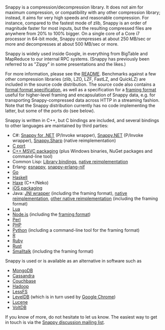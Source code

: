 Snappy is a compression/decompression library. It does not aim for maximum
compression, or compatibility with any other compression library; instead, it
aims for very high speeds and reasonable compression. For instance, compared
to the fastest mode of zlib, Snappy is an order of magnitude faster for most
inputs, but the resulting compressed files are anywhere from 20% to 100%
bigger. On a single core of a Core i7 processor in 64-bit mode, Snappy
compresses at about 250 MB/sec or more and decompresses at about 500 MB/sec
or more.

Snappy is widely used inside Google, in everything from BigTable and MapReduce
to our internal RPC systems. (Snappy has previously been referred to as "Zippy"
in some presentations and the likes.)

For more information, please see the [README](https://github.com/google/snappy/blob/master/README.md). Benchmarks against
a few other compression libraries (zlib, LZO, LZF, FastLZ, and QuickLZ) are
included in the source code distribution. The source code also contains a
[formal format specification](https://github.com/google/snappy/blob/master/framing_format.txt), as well
as a specification for a [framing format](https://github.com/google/snappy/blob/master/framing_format.txt) useful for
higher-level framing and encapsulation of Snappy data, e.g. for transporting
Snappy-compressed data across HTTP in a streaming fashion. Note that the Snappy
distribution currently has no code implementing the latter, but some of the
ports do (see below).

Snappy is written in C++, but C bindings are included, and several bindings to
other languages are maintained by third parties:

* C#: [Snappy for .NET](http://snappy4net.codeplex.com/) (P/Invoke wrapper),
  [Snappy.NET](http://snappy.angeloflogic.com/) (P/Invoke wrapper),
  [Snappy.Sharp](https://github.com/jeffesp/Snappy.Sharp) (native
  reimplementation)
* [C port](http://github.com/andikleen/snappy-c)
* [C++ MSVC packaging](http://snappy.angeloflogic.com/) (plus Windows binaries,
  NuGet packages and command-line tool)
* Common Lisp: [Library bindings](http://flambard.github.com/thnappy/),
  [native reimplementation](https://github.com/brown/snappy)
* Erlang: [esnappy](https://github.com/thekvs/esnappy),
  [snappy-erlang-nif](https://github.com/fdmanana/snappy-erlang-nif)
* [Go](https://github.com/golang/snappy/)
* [Haskell](http://hackage.haskell.org/package/snappy)
* [Haxe](https://github.com/MaddinXx/hxsnappy) (C++/Neko)
* [iOS packaging](https://github.com/ideawu/snappy-ios)
* Java: [JNI wrapper](https://github.com/xerial/snappy-java) (including the
  framing format), [native reimplementation](http://code.google.com/p/jsnappy/),
  [other native reimplementation](https://github.com/dain/snappy) (including
  the framing format)
* [Lua](https://github.com/forhappy/lua-snappy)
* [Node.js](https://github.com/kesla/node-snappy) (including the [framing
  format](https://github.com/kesla/node-snappy-stream))
* [Perl](http://search.cpan.org/dist/Compress-Snappy/)
* [PHP](https://github.com/kjdev/php-ext-snappy)
* [Python](http://pypi.python.org/pypi/python-snappy) (including a command-line
  tool for the framing format)
* [R](https://github.com/lulyon/R-snappy)
* [Ruby](https://github.com/miyucy/snappy)
* [Rust](https://github.com/BurntSushi/rust-snappy)
* [Smalltalk](https://github.com/mumez/sqnappy) (including the framing format)

Snappy is used or is available as an alternative in software such as

* [MongoDB](https://www.mongodb.com/)
* [Cassandra](http://cassandra.apache.org/)
* [Couchbase](http://www.couchbase.com/)
* [Hadoop](http://hadoop.apache.org/)
* [LessFS](http://www.lessfs.com/wordpress/)
* [LevelDB](https://github.com/google/leveldb) (which is in turn used by
  [Google Chrome](http://chrome.google.com/))
* [Lucene](http://lucene.apache.org/)
* [VoltDB](http://voltdb.com/)

If you know of more, do not hesitate to let us know. The easiest way to get in
touch is via the
[Snappy discussion mailing list](http://groups.google.com/group/snappy-compression).

